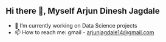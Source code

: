 ## Hi there 👋, Myself Arjun Dinesh Jagdale

- 🔭 I’m currently working on Data Science projects
- 📫 How to reach me: gmail - arjunjagdale14@gmail.com



